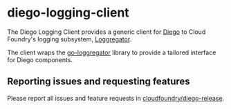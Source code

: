 # diego-logging-client

The Diego Logging Client provides a generic client for
[Diego](https://github.com/cloudfoundry/diego-release) to
Cloud Foundry's logging subsystem,
[Loggregator](https://github.com/cloudfoundry/loggregator).

The client wraps the [go-loggregator](https://github.com/cloudfoundry/go-loggregator) library
to provide a tailored interface for Diego components.

## Reporting issues and requesting features

Please report all issues and feature requests in [cloudfoundry/diego-release](https://github.com/cloudfoundry/diego-release/issues).
